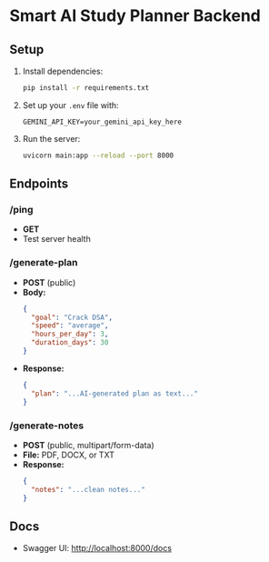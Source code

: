 # Smart AI Study Planner Backend

## Setup

1. Install dependencies:
   ```bash
   pip install -r requirements.txt
   ```
2. Set up your `.env` file with:
   ```env
   GEMINI_API_KEY=your_gemini_api_key_here
   ```
3. Run the server:
   ```bash
   uvicorn main:app --reload --port 8000
   ```

## Endpoints

### /ping
- **GET**
- Test server health

### /generate-plan
- **POST** (public)
- **Body:**
  ```json
  {
    "goal": "Crack DSA",
    "speed": "average",
    "hours_per_day": 3,
    "duration_days": 30
  }
  ```
- **Response:**
  ```json
  {
    "plan": "...AI-generated plan as text..."
  }
  ```

### /generate-notes
- **POST** (public, multipart/form-data)
- **File:** PDF, DOCX, or TXT
- **Response:**
  ```json
  {
    "notes": "...clean notes..."
  }
  ```

## Docs
- Swagger UI: [http://localhost:8000/docs](http://localhost:8000/docs) 